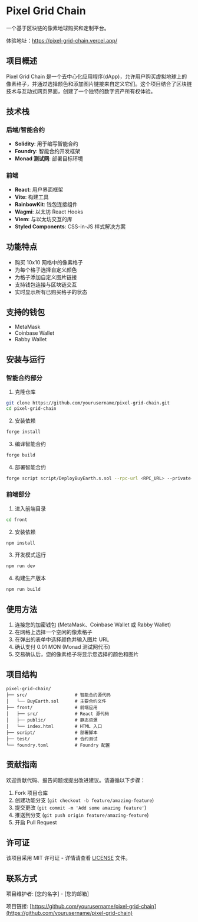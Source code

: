 # Pixel Grid Chain

一个基于区块链的像素地球购买和定制平台。

体验地址：https://pixel-grid-chain.vercel.app/

## 项目概述

Pixel Grid Chain 是一个去中心化应用程序(dApp)，允许用户购买虚拟地球上的像素格子，并通过选择颜色和添加图片链接来自定义它们。这个项目结合了区块链技术与互动式网页界面，创建了一个独特的数字资产所有权体验。

## 技术栈

### 后端/智能合约
- **Solidity**: 用于编写智能合约
- **Foundry**: 智能合约开发框架
- **Monad 测试网**: 部署目标环境

### 前端
- **React**: 用户界面框架
- **Vite**: 构建工具
- **RainbowKit**: 钱包连接组件
- **Wagmi**: 以太坊 React Hooks
- **Viem**: 与以太坊交互的库
- **Styled Components**: CSS-in-JS 样式解决方案

## 功能特点

- 购买 10x10 网格中的像素格子
- 为每个格子选择自定义颜色
- 为格子添加自定义图片链接
- 支持钱包连接与区块链交互
- 实时显示所有已购买格子的状态

## 支持的钱包

- MetaMask
- Coinbase Wallet
- Rabby Wallet

## 安装与运行

### 智能合约部分

1. 克隆仓库
```bash
git clone https://github.com/yourusername/pixel-grid-chain.git
cd pixel-grid-chain
```

2. 安装依赖
```bash
forge install
```

3. 编译智能合约
```bash
forge build
```

4. 部署智能合约
```bash
forge script script/DeployBuyEarth.s.sol --rpc-url <RPC_URL> --private-key <PRIVATE_KEY>
```

### 前端部分

1. 进入前端目录
```bash
cd front
```

2. 安装依赖
```bash
npm install
```

3. 开发模式运行
```bash
npm run dev
```

4. 构建生产版本
```bash
npm run build
```

## 使用方法

1. 连接您的加密钱包 (MetaMask、Coinbase Wallet 或 Rabby Wallet)
2. 在网格上选择一个空闲的像素格子
3. 在弹出的表单中选择颜色并输入图片 URL
4. 确认支付 0.01 MON (Monad 测试网代币)
5. 交易确认后，您的像素格子将显示您选择的颜色和图片

## 项目结构

```
pixel-grid-chain/
├── src/                  # 智能合约源代码
│   └── BuyEarth.sol      # 主要合约文件
├── front/                # 前端应用
│   ├── src/              # React 源代码
│   ├── public/           # 静态资源
│   └── index.html        # HTML 入口
├── script/               # 部署脚本
├── test/                 # 合约测试
└── foundry.toml          # Foundry 配置
```

## 贡献指南

欢迎贡献代码、报告问题或提出改进建议。请遵循以下步骤：

1. Fork 项目仓库
2. 创建功能分支 (`git checkout -b feature/amazing-feature`)
3. 提交更改 (`git commit -m 'Add some amazing feature'`)
4. 推送到分支 (`git push origin feature/amazing-feature`)
5. 开启 Pull Request

## 许可证

该项目采用 MIT 许可证 - 详情请查看 [LICENSE](LICENSE) 文件。

## 联系方式

项目维护者: [您的名字] - [您的邮箱]

项目链接: [https://github.com/yourusername/pixel-grid-chain](https://github.com/yourusername/pixel-grid-chain) 